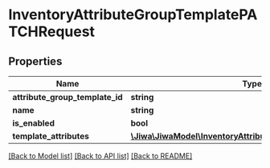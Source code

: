 # InventoryAttributeGroupTemplatePATCHRequest

## Properties
Name | Type | Description | Notes
------------ | ------------- | ------------- | -------------
**attribute_group_template_id** | **string** |  | [optional] 
**name** | **string** |  | [optional] 
**is_enabled** | **bool** |  | [optional] 
**template_attributes** | [**\Jiwa\JiwaModel\InventoryAttributeGroupTemplateAttribute[]**](InventoryAttributeGroupTemplateAttribute.md) |  | [optional] 

[[Back to Model list]](../README.md#documentation-for-models) [[Back to API list]](../README.md#documentation-for-api-endpoints) [[Back to README]](../README.md)



